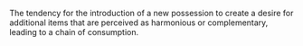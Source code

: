 The tendency for the introduction of a new possession to create a desire for additional items that are perceived as harmonious or complementary, leading to a chain of consumption.